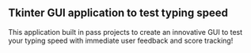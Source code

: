 ## Tkinter GUI application to test typing speed

This application built in pass projects to create an innovative GUI to test your typing speed with immediate user feedback and score tracking!
